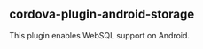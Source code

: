 cordova-plugin-android-storage
-------------------------------
This plugin enables WebSQL support on Android.
